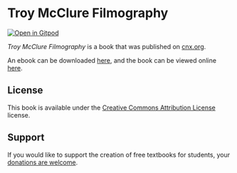 # Troy McClure Filmography

[![Open in Gitpod](https://gitpod.io/button/open-in-gitpod.svg)](https://gitpod.io/from-referrer/)

_Troy McClure Filmography_ is a book that was published on [cnx.org](https://cnx.org/).

An ebook can be downloaded [here](https://github.com/cnx-user-books/cnxbook-troy-mcclure-filmography/releases/latest), and the book can be viewed online [here](https://github.com/cnx-user-books/cnxbook-troy-mcclure-filmography/releases/latest).

## License
This book is available under the [Creative Commons Attribution License](./LICENSE) license.

## Support
If you would like to support the creation of free textbooks for students, your [donations are welcome](https://riceconnect.rice.edu/donation/support-openstax-banner).
